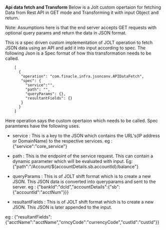 **Api data fetch and Transform**
Below is a Jolt custom opertaion for fetching Data from Rest API in GET mode and Transforming it with input Object and return.

Note: Assumptions here is that the end server accepts GET requests with optional query params and return the data in JSON format.

 This is a spec driven custom implementation of JOLT operation to fetch JSON data using an API and add it into input according to spec. 
 The following Json is a Spec format of how this transformation needs to be called.
```
    [
      {
       "operation": "com.finacle.infra.jsonconv.APIDataFetch",
       "spec": {
         "service":"",
         "path": "",
         "queryParams": {},
         "resultantFields": {}
       }
      }
    ]
```
   
Here operation says the custom opertaion which needs to be called.
Spec paramteres have the following uses.

- service : This is a key to the JSON which contains the URL's(IP address or DomainName) to the respective services.
eg : {"service":"core_service"}

- path : This is the endpoint of the service request. This can contain a dynamic parameter which will be evaluated with input.
Eg: {"path":"/Account/${accountDetails.sb.accountId}/balance"} 

- queryParams : This is of JOLT shift format which is to create a new JSON. This JSON data is converted into queryparams and sent to the server.
eg : {"bankId":"dcId","accountDetails":{"sb":{"accountId":"acctNum"}}}

- resultantFields : This is of JOLT shift format which is to create a new JSON. This JSON is later appended to the input. 

eg : {"resultantFields":{"acctName":"acctName","crncyCode":"currencyCode","custId":"custId"}}
